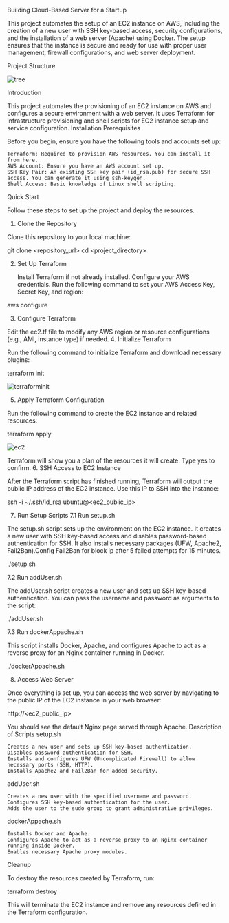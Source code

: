 Building Cloud-Based Server for a Startup

This project automates the setup of an EC2 instance on AWS, including the creation of a new user with SSH key-based access, security configurations, and the installation of a web server (Apache) using Docker. The setup ensures that the instance is secure and ready for use with proper user management, firewall configurations, and web server deployment.


Project Structure

![tree](https://github.com/user-attachments/assets/c4460e31-bd06-4c27-85a2-0c8f5c0ef1d4)

Introduction

This project automates the provisioning of an EC2 instance on AWS and configures a secure environment with a web server. It uses Terraform for infrastructure provisioning and shell scripts for EC2 instance setup and service configuration.
Installation
Prerequisites

Before you begin, ensure you have the following tools and accounts set up:

    Terraform: Required to provision AWS resources. You can install it from here.
    AWS Account: Ensure you have an AWS account set up.
    SSH Key Pair: An existing SSH key pair (id_rsa.pub) for secure SSH access. You can generate it using ssh-keygen.
    Shell Access: Basic knowledge of Linux shell scripting.

Quick Start

Follow these steps to set up the project and deploy the resources.
1. Clone the Repository

Clone this repository to your local machine:

git clone <repository_url>
cd <project_directory>

2. Set Up Terraform

    Install Terraform if not already installed.
    Configure your AWS credentials. Run the following command to set your AWS Access Key, Secret Key, and region:

aws configure

3. Configure Terraform

Edit the ec2.tf file to modify any AWS region or resource configurations (e.g., AMI, instance type) if needed.
4. Initialize Terraform

Run the following command to initialize Terraform and download necessary plugins:

terraform init

![terraforminit](https://github.com/user-attachments/assets/735a8f24-6e64-41c4-901b-225c73948263)


5. Apply Terraform Configuration

Run the following command to create the EC2 instance and related resources:

terraform apply

![ec2](https://github.com/user-attachments/assets/cc10dad3-b3f5-4a7b-9aa2-4eaea275205f)


Terraform will show you a plan of the resources it will create. Type yes to confirm.
6. SSH Access to EC2 Instance

After the Terraform script has finished running, Terraform will output the public IP address of the EC2 instance. Use this IP to SSH into the instance:

ssh -i ~/.ssh/id_rsa ubuntu@<ec2_public_ip>

7. Run Setup Scripts
7.1 Run setup.sh

The setup.sh script sets up the environment on the EC2 instance. It creates a new user with SSH key-based access and disables password-based authentication for SSH. It also installs necessary packages (UFW, Apache2, Fail2Ban).Config Fail2Ban for block ip after 5 failed attempts for 15 minutes.

./setup.sh

7.2 Run addUser.sh

The addUser.sh script creates a new user and sets up SSH key-based authentication. You can pass the username and password as arguments to the script:

./addUser.sh <username> <password>

7.3 Run dockerAppache.sh

This script installs Docker, Apache, and configures Apache to act as a reverse proxy for an Nginx container running in Docker.

./dockerAppache.sh

8. Access Web Server

Once everything is set up, you can access the web server by navigating to the public IP of the EC2 instance in your web browser:

http://<ec2_public_ip>

You should see the default Nginx page served through Apache.
Description of Scripts
setup.sh

    Creates a new user and sets up SSH key-based authentication.
    Disables password authentication for SSH.
    Installs and configures UFW (Uncomplicated Firewall) to allow necessary ports (SSH, HTTP).
    Installs Apache2 and Fail2Ban for added security.

addUser.sh

    Creates a new user with the specified username and password.
    Configures SSH key-based authentication for the user.
    Adds the user to the sudo group to grant administrative privileges.

dockerAppache.sh

    Installs Docker and Apache.
    Configures Apache to act as a reverse proxy to an Nginx container running inside Docker.
    Enables necessary Apache proxy modules.

Cleanup

To destroy the resources created by Terraform, run:

terraform destroy

This will terminate the EC2 instance and remove any resources defined in the Terraform configuration.
